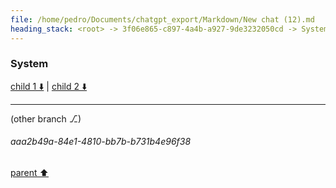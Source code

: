 ```yaml
---
file: /home/pedro/Documents/chatgpt_export/Markdown/New chat (12).md
heading_stack: <root> -> 3f06e865-c897-4a4b-a927-9de3232050cd -> System -> b071c1f2-263c-4341-9590-5213dca53085 -> System
---
```

### System

[child 1 ⬇️](#aaa2b49a-84e1-4810-bb7b-b731b4e96f38) | [child 2 ⬇️](#aaa24f19-97f1-4924-8cf1-c04b4f6c650d)

---

(other branch ⎇)
###### aaa2b49a-84e1-4810-bb7b-b731b4e96f38
[parent ⬆️](#b071c1f2-263c-4341-9590-5213dca53085)
